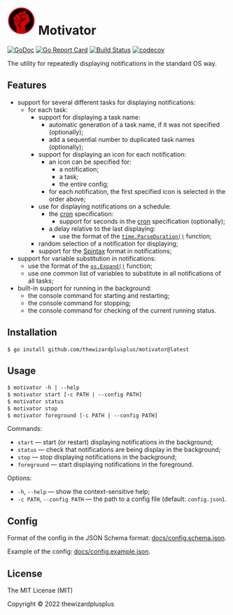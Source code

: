# ![](docs/logo/logo.png) Motivator

[![GoDoc](https://godoc.org/github.com/thewizardplusplus/motivator?status.svg)](https://godoc.org/github.com/thewizardplusplus/motivator)
[![Go Report Card](https://goreportcard.com/badge/github.com/thewizardplusplus/motivator)](https://goreportcard.com/report/github.com/thewizardplusplus/motivator)
[![Build Status](https://app.travis-ci.com/thewizardplusplus/motivator.svg?branch=master)](https://app.travis-ci.com/thewizardplusplus/motivator)
[![codecov](https://codecov.io/gh/thewizardplusplus/motivator/branch/master/graph/badge.svg)](https://codecov.io/gh/thewizardplusplus/motivator)

The utility for repeatedly displaying notifications in the standard OS way.

## Features

- support for several different tasks for displaying notifications:
  - for each task:
    - support for displaying a task name:
      - automatic generation of a task name, if it was not specified (optionally);
      - add a sequential number to duplicated task names (optionally);
    - support for displaying an icon for each notification:
      - an icon can be specified for:
        - a notification;
        - a task;
        - the entire config;
      - for each notification, the first specified icon is selected in the order above;
    - use for displaying notifications on a schedule:
      - the [cron](https://en.wikipedia.org/wiki/Cron) specification:
        - support for seconds in the [cron](https://en.wikipedia.org/wiki/Cron) specification (optionally);
      - a delay relative to the last displaying:
        - use the format of the [`time.ParseDuration()`](https://pkg.go.dev/time@go1.18#ParseDuration) function;
    - random selection of a notification for displaying;
    - support for the [Spintax](https://postmaker.io/blog/spintax-guide/) format in notifications;
- support for variable substitution in notifications:
  - use the format of the [`os.Expand()`](https://pkg.go.dev/os@go1.18#Expand) function;
  - use one common list of variables to substitute in all notifications of all tasks;
- built-in support for running in the background:
  - the console command for starting and restarting;
  - the console command for stopping;
  - the console command for checking of the current running status.

## Installation

```
$ go install github.com/thewizardplusplus/motivator@latest
```

## Usage

```
$ motivator -h | --help
$ motivator start [-c PATH | --config PATH]
$ motivator status
$ motivator stop
$ motivator foreground [-c PATH | --config PATH]
```

Commands:

- `start` &mdash; start (or restart) displaying notifications in the background;
- `status` &mdash; check that notifications are being display in the background;
- `stop` &mdash; stop displaying notifications in the background;
- `foreground` &mdash; start displaying notifications in the foreground.

Options:

- `-h`, `--help` &mdash; show the context-sensitive help;
- `-c PATH`, `--config PATH` &mdash; the path to a config file (default: `config.json`).

## Config

Format of the config in the JSON Schema format: [docs/config.schema.json](docs/config.schema.json).

Example of the config: [docs/config.example.json](docs/config.example.json).

## License

The MIT License (MIT)

Copyright &copy; 2022 thewizardplusplus

